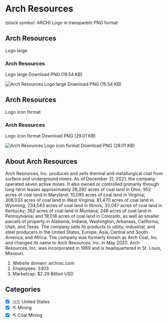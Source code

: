 # Arch Resources
 (stock symbol: ARCH) Logo in transparent PNG format

## Arch Resources
 Logo large

### Arch Resources
 Logo large Download PNG (19.54 KB)

![Arch Resources
 Logo large Download PNG (19.54 KB)](/img/orig/ARCH_BIG-76d58120.png)

## Arch Resources
 Logo icon format

### Arch Resources
 Logo icon format Download PNG (29.01 KB)

![Arch Resources
 Logo icon format Download PNG (29.01 KB)](/img/orig/ARCH-0ad47f06.png)

## About Arch Resources


Arch Resources, Inc. produces and sells thermal and metallurgical coal from surface and underground mines. As of December 31, 2021, the company operated seven active mines. It also owned or controlled primarily through long-term leases approximately 28,292 acres of coal land in Ohio; 952 acres of coal land in Maryland; 10,095 acres of coal land in Virginia; 306,033 acres of coal land in West Virginia; 81,470 acres of coal land in Wyoming; 234,543 acres of coal land in Illinois; 33,047 acres of coal land in Kentucky; 362 acres of coal land in Montana; 248 acres of coal land in Pennsylvania; and 19,018 acres of coal land in Colorado, as well as smaller parcels of property in Alabama, Indiana, Washington, Arkansas, California, Utah, and Texas. The company sells its products to utility, industrial, and steel producers in the United States, Europe, Asia, Central and South America, and Africa. The company was formerly known as Arch Coal, Inc. and changed its name to Arch Resources, Inc. in May 2020. Arch Resources, Inc. was incorporated in 1969 and is headquartered in St. Louis, Missouri.

1. Website domain: archrsc.com
2. Employees: 3303
3. Marketcap: $2.29 Billion USD


## Categories
- [x] 🇺🇸 United States
- [x] ⛏️ Mining
- [x] ⛏️ Coal Mining
